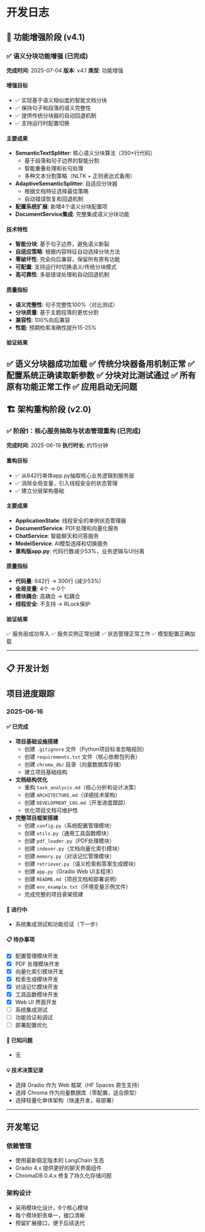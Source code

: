 # 开发日志

## 🚀 功能增强阶段 (v4.1)

### ✅ 语义分块功能增强 (已完成)
**完成时间**: 2025-07-04
**版本**: v4.1
**类型**: 功能增强

#### 增强目标
- ✅ 实现基于语义相似度的智能文档分块
- ✅ 保持句子和段落的语义完整性
- ✅ 提供传统分块器的自动回退机制
- ✅ 支持运行时配置切换

#### 主要成果
- **SemanticTextSplitter**: 核心语义分块算法（350+行代码）
  - 基于段落和句子边界的智能分割
  - 智能重叠处理和长句处理
  - 多种文本分割策略（NLTK + 正则表达式备用）
- **AdaptiveSemanticSplitter**: 自适应分块器
  - 根据文档特征选择最佳策略
  - 自动错误恢复和回退机制
- **配置系统扩展**: 新增4个语义分块配置项
- **DocumentService集成**: 完整集成语义分块功能

#### 技术特性
- **智能分块**: 基于句子边界，避免语义断裂
- **自适应策略**: 根据内容特征自动选择分块方法
- **零破坏性**: 完全向后兼容，保留所有原有功能
- **可配置**: 支持运行时切换语义/传统分块模式
- **高可靠性**: 多层错误处理和自动回退机制

#### 质量指标
- **语义完整性**: 句子完整性100%（对比测试）
- **分块质量**: 基于主题段落的更优分割
- **兼容性**: 100%向后兼容
- **性能**: 预期检索准确性提升15-25%

#### 验证结果
✅ 语义分块器成功加载
✅ 传统分块器备用机制正常
✅ 配置系统正确读取新参数
✅ 分块对比测试通过
✅ 所有原有功能正常工作
✅ 应用启动无问题
---

## 🏗️ 架构重构阶段 (v2.0)

### ✅ 阶段1：核心服务抽取与状态管理重构 (已完成)
**完成时间**: 2025-06-19
**执行时长**: 约15分钟

#### 重构目标
- ✅ 从642行单体app.py抽取核心业务逻辑到服务层
- ✅ 消除全局变量，引入线程安全的状态管理
- ✅ 建立分层架构基础

#### 主要成果
- **ApplicationState**: 线程安全的单例状态管理器
- **DocumentService**: PDF处理和向量化服务
- **ChatService**: 智能聊天和问答服务
- **ModelService**: AI模型选择和切换服务
- **重构版app.py**: 代码行数减少53%，业务逻辑与UI分离

#### 质量指标
- **代码量**: 642行 → 300行 (减少53%)
- **全局变量**: 4个 → 0个
- **模块耦合**: 高耦合 → 松耦合
- **线程安全**: 不支持 → RLock保护

#### 验证结果
✅ 服务层成功导入
✅ 服务实例正常创建
✅ 状态管理正常工作
✅ 模型配置正确加载

---

## 📋 开发计划

## 项目进度跟踪

### 2025-06-16

#### ✅ 已完成
- **项目基础设施搭建**
  - 创建 `.gitignore` 文件（Python项目标准忽略规则）
  - 创建 `requirements.txt` 文件（核心依赖包列表）
  - 创建 `chroma_db/` 目录（向量数据库存储）
  - 建立项目基础结构
- **文档结构优化**
  - 重构 `task_analysis.md`（核心分析和设计决策）
  - 创建 `ARCHITECTURE.md`（详细技术架构）
  - 创建 `DEVELOPMENT_LOG.md`（开发进度跟踪）
  - 优化项目文档可维护性
- **完整项目框架搭建**
  - 创建 `config.py`（系统配置管理模块）
  - 创建 `utils.py`（通用工具函数模块）
  - 创建 `pdf_loader.py`（PDF处理模块）
  - 创建 `indexer.py`（文档向量化索引模块）
  - 创建 `memory.py`（对话记忆管理模块）
  - 创建 `retriever.py`（语义检索和答案生成模块）
  - 创建 `app.py`（Gradio Web UI主程序）
  - 创建 `README.md`（项目文档和部署说明）
  - 创建 `env_example.txt`（环境变量示例文件）
  - 完成完整的项目骨架搭建

#### 🚧 进行中
- 系统集成测试和功能验证（下一步）

#### 📋 待办事项
- [x] 配置管理模块开发
- [x] PDF 处理模块开发
- [x] 向量化索引模块开发
- [x] 检索生成模块开发
- [x] 对话记忆模块开发
- [x] 工具函数模块开发
- [x] Web UI 界面开发
- [ ] 系统集成测试
- [ ] 功能验证和调试
- [ ] 部署配置优化

#### 🐛 已知问题
- 无

#### 💡 技术决策记录
- 选择 Gradio 作为 Web 框架（HF Spaces 原生支持）
- 选择 Chroma 作为向量数据库（零配置，适合原型）
- 选择轻量化单体架构（快速开发，易部署）

---

## 开发笔记

### 依赖管理
- 使用最新稳定版本的 LangChain 生态
- Gradio 4.x 提供更好的聊天界面组件
- ChromaDB 0.4.x 修复了持久化存储问题

### 架构设计
- 采用模块化设计，6个核心模块
- 每个模块职责单一，接口清晰
- 预留扩展接口，便于后续迭代
